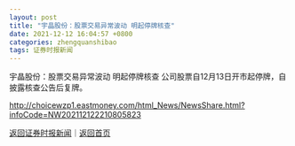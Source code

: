 ```yaml
---
layout: post
title: "宇晶股份：股票交易异常波动 明起停牌核查"
date: 2021-12-12 16:04:57 +0800
categories: zhengquanshibao
tags: 证券时报新闻
---
```

宇晶股份：股票交易异常波动 明起停牌核查
公司股票自12月13日开市起停牌，自披露核查公告后复牌。

<http://choicewzp1.eastmoney.com/html_News/NewsShare.html?infoCode=NW202112122210805823>

[返回证券时报新闻](//finews.withounder.com/zhengquanshibao/)｜[返回首页](//finews.withounder.com/)